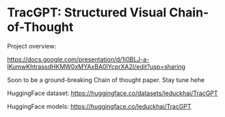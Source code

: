 # TracGPT: Structured Visual Chain-of-Thought

Project overview:

https://docs.google.com/presentation/d/1j0BLJ-a-lKumwKhtrassdHKMW0xMYAxBA0lYcprXA2I/edit?usp=sharing

Soon to be a ground-breaking Chain of thought paper. Stay tune hehe

HuggingFace dataset: https://huggingface.co/datasets/leduckhai/TracGPT

HuggingFace models: https://huggingface.co/leduckhai/TracGPT
